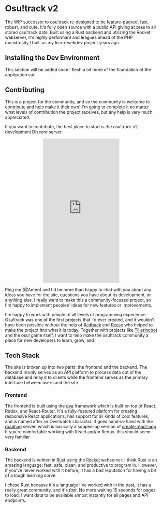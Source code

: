 # Osu!track v2

The WIP successor to [osu!track](https://ameobea.me/osutrack/) re-designed to be feature-packed, fast, robust, and cute.  It's fully open source with a public API giving access to all stored osu!track data.  Built using a Rust backend and utilizing the Rocket webserver, it's highly performant and leagues ahead of the PHP monstrosity I built as my learn-webdev project years ago.

## Installing the Dev Environment
This section will be added once I flesh a bit more of the foundation of the application out.

## Contributing
This is a project for the community, and so the community is welcome to contribute and help make it their own!  I'm going to complete it no matter what levels of contribution the project receives, but any help is very much appreciated.

If you want to contribute, the best place to start is the osu!track v2 development Discord server:

<center><iframe src="https://discordapp.com/widget?id=299018620573450250&theme=light" width="50%" height="475" allowtransparency="true" frameborder="0"></iframe></center>

Ping me (@Ameo) and I'd be more than happy to chat with you about any ideas you have for the site, questions you have about its development, or anything else.  I really want to make this a community-focused project, so I'm happy to implement peoples' ideas for new features or improvements.

I'm happy to work with people of all levels of programming experience.  Osu!track was one of the first projects that I'd ever created, and it wouldn't have been possible without the help of [Redback](https://rdbk.tv/) and [Reese](https://twitter.com/ReeseWasHere) who helped to make the project into what it is today.  Together with projects like [Tillerinobot](https://github.com/Tillerino/Tillerinobot) and the osu! game itself, I want to help make the osu!track community a place for new developers to learn, grow, and 

## Tech Stack
The site is broken up into two parts: the frontend and the backend.  The backend mainly serves as an API platform to process data out of the database and relay it to clients while the frontend serves as the primary interface between users and the site.

### Frontend
The frontend is built using the [dva](https://github.com/dvajs/dva) framework which is built on top of React, Redux, and React-Router.  It's a fully-featured platform for creating responsive React applications, has support for all kinds of cool features, and is named after an Overwatch character.  It goes hand-in-hand with the [roadhog](https://github.com/sorrycc/roadhog) server, which is basically a souped-up version of [create-react-app](https://github.com/facebookincubator/create-react-app).  If you're comfortable working with React and/or Redux, this should seem very familiar.

### Backend
The backend is written in [Rust](https://reddit.com/r/rust) using the [Rocket](https://rocket.rs/) webserver.  I think Rust is an amazing language: fast, safe, clean, and productive to program in.  However, if you've never worked with it before, it has a bad reputation for having a bit of a tough learning curve.

I chose Rust because it's a language I've worked with in the past, it has a really great community, and it's *fast*.  No more waiting 15 seconds for pages to load; I want data to be available almost instantly for all pages and API endpoints.
